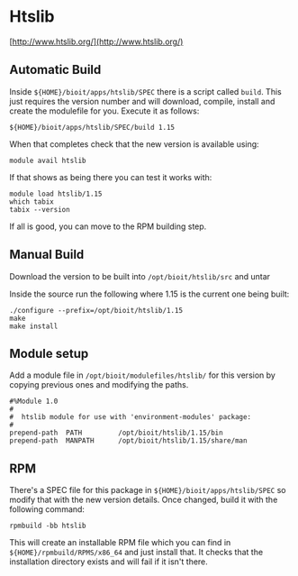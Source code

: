 # Htslib

[http://www.htslib.org/](http://www.htslib.org/)

## Automatic Build

Inside `${HOME}/bioit/apps/htslib/SPEC` there is a script called `build`. This just requires the version number and will download, compile, install and create the modulefile for you. Execute it as follows:

    ${HOME}/bioit/apps/htslib/SPEC/build 1.15

When that completes check that the new version is available using:

    module avail htslib

If that shows as being there you can test it works with:

    module load htslib/1.15
    which tabix
    tabix --version

If all is good, you can move to the RPM building step.

## Manual Build

Download the version to be built into `/opt/bioit/htslib/src` and untar

Inside the source run the following where 1.15 is the current one being built:

    ./configure --prefix=/opt/bioit/htslib/1.15
    make
    make install

## Module setup

Add a module file in `/opt/bioit/modulefiles/htslib/` for this version by copying previous ones and modifying the paths.

    #%Module 1.0
    #
    #  htslib module for use with 'environment-modules' package:
    #
    prepend-path  PATH         /opt/bioit/htslib/1.15/bin
    prepend-path  MANPATH      /opt/bioit/htslib/1.15/share/man

## RPM

There's a SPEC file for this package in `${HOME}/bioit/apps/htslib/SPEC` so modify that with the new version details. Once changed, build it with the following command:

    rpmbuild -bb htslib

This will create an installable RPM file which you can find in `${HOME}/rpmbuild/RPMS/x86_64` and just install that. It checks that the installation directory exists and will fail if it isn't there.
